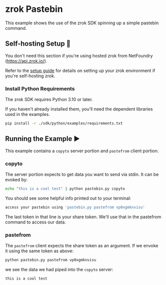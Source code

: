 # zrok Pastebin

This example shows the use of the zrok SDK spinning up a simple pastebin command.

## Self-hosting Setup :wrench:

You don't need this section if you're using hosted zrok from NetFoundry (https://api.zrok.io/).

Refer to the [setup guide](../../../docs/guides/self-hosting/self_hosting_guide.md) for details on setting up your zrok
environment if you're self-hosting zrok.

### Install Python Requirements

The zrok SDK requires Python 3.10 or later.

If you haven't already installed them, you'll need the dependent libraries used in the examples.

```bash
pip install -r ./sdk/python/examples/requirements.txt
```

## Running the Example :arrow_forward:

This example contains a `copyto` server portion and `pastefrom` client portion.

### copyto

The server portion expects to get data you want to send via stdin. It can be evoked by:

```bash
echo "this is a cool test" | python pastebin.py copyto
```

You should see some helpful info printed out to your terminal:

```bash
access your pastebin using 'pastebin.py pastefrom vp0xgmknvisu'
```

The last token in that line is your share token. We'll use that in the pastefrom command to access our data.

### pastefrom

The `pastefrom` client expects the share token as an argument.
If we envoke it using the same token as above:

```bash
python pastebin.py pastefrom vp0xgmknvisu
```

we see the data we had piped into the `copyto` server:

```text
this is a cool test
```
